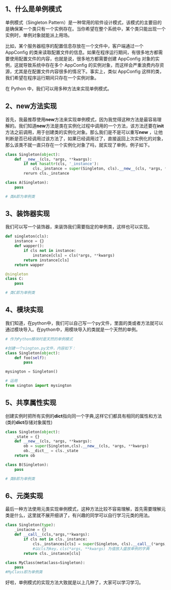 ## 1、什么是单例模式

单例模式（Singleton Pattern）是一种常用的软件设计模式，该模式的主要目的是确保某一个类只有一个实例存在。当你希望在整个系统中，某个类只能出现一个实例时，单例对象就能派上用场。

比如，某个服务器程序的配置信息存放在一个文件中，客户端通过一个 AppConfig 的类来读取配置文件的信息。如果在程序运行期间，有很多地方都需要使用配置文件的内容，也就是说，很多地方都需要创建 AppConfig 对象的实例，这就导致系统中存在多个 AppConfig 的实例对象，而这样会严重浪费内存资源，尤其是在配置文件内容很多的情况下。事实上，类似 AppConfig 这样的类，我们希望在程序运行期间只存在一个实例对象。

在 Python 中，我们可以用多种方法来实现单例模式。

## 2、**new**方法实现

首先，我最推荐使用**new**方法来实现单例模式，因为我觉得这种方法是最容易理解的。我们知道**new**方法是类在实例化过程中调用的一个方法，该方法还要在**init**方法之前调用，用于创建类的实例化对象。那么我们是不是可以重写**new** ，让他判断是否已经调用过该方法了，如果已经调用过了，直接返回上次实例化的对象，那么该类不就一直只存在一个实例化对象了吗，就实现了单例，例子如下。

```python
class Singleton(object):
    def __new__(cls, *args, **kwargs):
        if not hasattr(cls, '_instance'):
            cls._instance = super(Singleton, cls).__new__(cls, *args, **kwargs)
        rerurn cls._instance

class A(Singleton):
    pass

# 类A即为单例类
```

## 3、装饰器实现

我们可以写一个装饰器，来装饰我们需要指定的单例类，这样也可以实现。

```python
def singleton(cls):
    instance = {}
    def wapper():
        if cls not in instance:
            instance[cls] = cls(*args, **kwargs)
        return instance[cls]
    return wapper

@singleton
class C:
    pass

# 类C即为单例类
```

## 4、模块实现

我们知道，在python中，我们可以自己写一个py文件，里面的类或者方法就可以通过模块导入。在python中，用模块导入的类就是一个天然的单例。

```python
# 作为Python模块时是天然的单例模式

#创建一个sington.py文件，内容如下：
class Singleton(object):
    def foo(self):
        pass

mysington = Singleton()

# 运用
from sington import mysington
```

## 5、共享属性实现

创建实例时把所有实例的**dict**指向同一个字典,这样它们都具有相同的属性和方法(类的**dict**存储对象属性)

```python
class Singleton(object):
    _state = {}
    def __new__(cls, *args, **kwargs):
        ob = super(Singleton,cls).__new__(cls, *args, **kwargs)
        ob.__dict__ = cls._state
    return ob

class B(Singleton):
    pass

# 类B即为单例类
```

## 6、元类实现

最后一种方法使用元类实现单例模式，这种方法比较不容易理解，首先需要理解元类是什么，这里就不展开细讲了，有兴趣的同学可以自行学习元类的用法。

```python
class Singleton(type):
    _instacne = {}
    def __call__(cls,*args,**kwargs):
        if cls not in cls._instance:
            cls._instances[cls] = super(Singleton, cls).__call__(*args,**kwargs)
            #以cls为key，cls(*args, **kwargs) 为值放入盛放单例的字典
        return cls._instance[cls]

class MyClass(metaclass=Singleton):
    pass
#MyClass即为单例类
```

好啦，单例模式的实现方法大致就是以上几种了，大家可以学习学习。